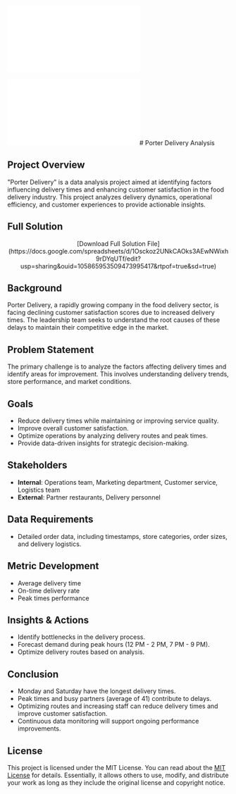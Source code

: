 
![Dashboard 1](Dashboard.pdf)

![Dashboard 2](Dashboard2.pdf)# Porter Delivery Analysis

## Project Overview
"Porter Delivery" is a data analysis project aimed at identifying factors influencing delivery times and enhancing customer satisfaction in the food delivery industry. This project analyzes delivery dynamics, operational efficiency, and customer experiences to provide actionable insights.

## Full Solution
<p align="center">
  [Download Full Solution File](https://docs.google.com/spreadsheets/d/1Osckoz2UNkCAOks3AEwNWixh9rDYqUTf/edit?usp=sharing&ouid=105865953509473995417&rtpof=true&sd=true)
</p>

## Background
Porter Delivery, a rapidly growing company in the food delivery sector, is facing declining customer satisfaction scores due to increased delivery times. The leadership team seeks to understand the root causes of these delays to maintain their competitive edge in the market.

## Problem Statement
The primary challenge is to analyze the factors affecting delivery times and identify areas for improvement. This involves understanding delivery trends, store performance, and market conditions.

## Goals
- Reduce delivery times while maintaining or improving service quality.
- Improve overall customer satisfaction.
- Optimize operations by analyzing delivery routes and peak times.
- Provide data-driven insights for strategic decision-making.

## Stakeholders
- **Internal**: Operations team, Marketing department, Customer service, Logistics team  
- **External**: Partner restaurants, Delivery personnel  

## Data Requirements
- Detailed order data, including timestamps, store categories, order sizes, and delivery logistics.

## Metric Development
- Average delivery time
- On-time delivery rate
- Peak times performance

## Insights & Actions
- Identify bottlenecks in the delivery process.
- Forecast demand during peak hours (12 PM - 2 PM, 7 PM - 9 PM).
- Optimize delivery routes based on analysis.

## Conclusion
- Monday and Saturday have the longest delivery times.
- Peak times and busy partners (average of 41) contribute to delays.
- Optimizing routes and increasing staff can reduce delivery times and improve customer satisfaction.
- Continuous data monitoring will support ongoing performance improvements.

## License
This project is licensed under the MIT License. You can read about the [MIT License](https://opensource.org/licenses/MIT) for details. Essentially, it allows others to use, modify, and distribute your work as long as they include the original license and copyright notice.
